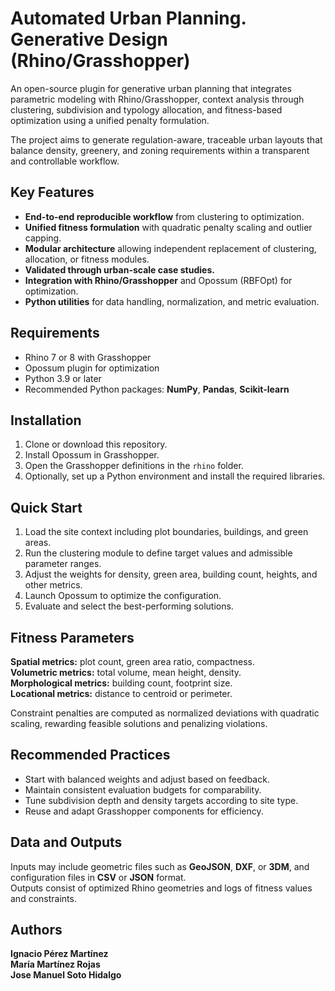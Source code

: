 # Automated Urban Planning. Generative Design (Rhino/Grasshopper)

An open-source plugin for generative urban planning that integrates parametric modeling with Rhino/Grasshopper, context analysis through clustering, subdivision and typology allocation, and fitness-based optimization using a unified penalty formulation.

The project aims to generate regulation-aware, traceable urban layouts that balance density, greenery, and zoning requirements within a transparent and controllable workflow.

## Key Features

- **End-to-end reproducible workflow** from clustering to optimization.  
- **Unified fitness formulation** with quadratic penalty scaling and outlier capping.  
- **Modular architecture** allowing independent replacement of clustering, allocation, or fitness modules.  
- **Validated through urban-scale case studies.**  
- **Integration with Rhino/Grasshopper** and Opossum (RBFOpt) for optimization.  
- **Python utilities** for data handling, normalization, and metric evaluation.

## Requirements

- Rhino 7 or 8 with Grasshopper  
- Opossum plugin for optimization  
- Python 3.9 or later  
- Recommended Python packages: **NumPy**, **Pandas**, **Scikit-learn**

## Installation

1. Clone or download this repository.  
2. Install Opossum in Grasshopper.  
3. Open the Grasshopper definitions in the `rhino` folder.  
4. Optionally, set up a Python environment and install the required libraries.

## Quick Start

1. Load the site context including plot boundaries, buildings, and green areas.  
2. Run the clustering module to define target values and admissible parameter ranges.  
3. Adjust the weights for density, green area, building count, heights, and other metrics.  
4. Launch Opossum to optimize the configuration.  
5. Evaluate and select the best-performing solutions.

## Fitness Parameters

**Spatial metrics:** plot count, green area ratio, compactness.  
**Volumetric metrics:** total volume, mean height, density.  
**Morphological metrics:** building count, footprint size.  
**Locational metrics:** distance to centroid or perimeter.  

Constraint penalties are computed as normalized deviations with quadratic scaling, rewarding feasible solutions and penalizing violations.

## Recommended Practices

- Start with balanced weights and adjust based on feedback.  
- Maintain consistent evaluation budgets for comparability.  
- Tune subdivision depth and density targets according to site type.  
- Reuse and adapt Grasshopper components for efficiency.

## Data and Outputs

Inputs may include geometric files such as **GeoJSON**, **DXF**, or **3DM**, and configuration files in **CSV** or **JSON** format.  
Outputs consist of optimized Rhino geometries and logs of fitness values and constraints.

## Authors

**Ignacio Pérez Martínez**  
**Marí­a Martí­nez Rojas**  
**Jose Manuel Soto Hidalgo**
